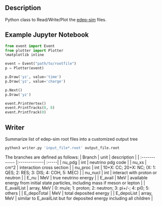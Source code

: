 
## Description
Python class to Read/Write/Plot the [edep-sim](https://github.com/ClarkMcGrew/edep-sim/tree/master/io) files.

## Example Jupyter Notebook
```py
from event import Event
from plotter import Plotter
%matplotlib inline

event = Event("path/to/rootfile")
p = Plotter(event)

p.Draw('yz', value='time')
p.Draw('yz', value='charge')

p.Next()
p.Draw('yz')

event.PrintVertex()
event.PrintTracks(0, 8)
event.PrintTrack(0) 
```

## Writer
Summarize list of edep-sim root files into a customized output tree
```py
python3 writer.py 'input_file*.root' output_file.root
```

The branches are defined as follows:
| Branch        | unit           | description  |
| :------------ |:-------------| :-----|
| nu_pdg        | int | neutrino pdg code |
| nu_xs      | cm^2      | interaction cross section |
| nu_proc | int | 10+X: CC; 20+X: NC; (X: 1: QES; 2: RES; 3: DIS; 4: COH, 5: MEC)  |
| nu_nucl | int | interact with proton or neutron |
| E_nu | MeV | true neutrino energy |
| E_avail | MeV | available energy from initial state particles, including mass if meson or lepton |
| E_availList | array, MeV | 0: mu/e; 1: proton; 2: neutron; 3: pi+/-; 4: pi0; 5: others |
| E_depoTotal | MeV | total deposited energy  |
| E_depoList | array, MeV | similar to E_availList but for deposited energy including all children |
